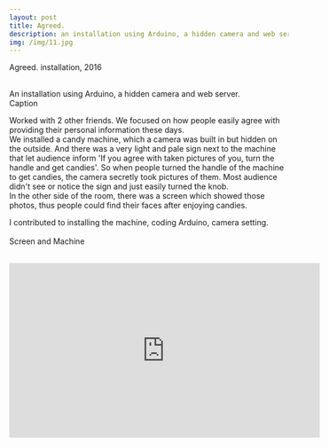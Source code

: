 ```yaml
---
layout: post
title: Agreed.
description: an installation using Arduino, a hidden camera and web server
img: /img/11.jpg
---
```


Agreed. installation, 2016


<div class="img_row">
	<img class="col one" src="{{ site.baseurl }}/img/1.jpg" alt="" title="example image"/>
	<img class="col one" src="{{ site.baseurl }}/img/12.jpg" alt="" title="example image"/>
	<img class="col one" src="{{ site.baseurl }}/img/1.jpg" alt="" title="example image"/>
</div>
<div class="col three caption">
	An installation using Arduino, a hidden camera and web server.
</div>
<div class="img_row">
	<img class="col three" src="{{ site.baseurl }}/img/13.jpg" alt="" title="example image"/>
</div>
<div class="col three caption">
	Caption
</div>
<p>
Worked with 2 other friends. We focused on how people easily agree with providing their personal information these days. <br/>
We installed a candy machine, which a camera was built in but hidden on the outside. And there was a very light and pale sign next to the machine that let audience inform 'If you agree with taken pictures of you, turn the handle and get candies'. So when people turned the handle of the machine to get candies, the camera secretly took pictures of them. Most audience didn't see or notice the sign and just easily turned the knob.<br/>
In the other side of the room, there was a screen which showed those photos, thus people could find their faces after enjoying candies.
</p>
I contributed to installing the machine, coding Arduino, camera setting.


<div class="img_row">
	<img class="col two" src="{{ site.baseurl }}/img/14.jpg" alt="" title="example image"/>
	<img class="col one" src="{{ site.baseurl }}/img/11.jpg" alt="" title="example image"/>
</div>
<div class="col three caption">
	Screen and Machine
</div>
<br/>
<p align="middle">
<iframe width="560" height="315" src="https://www.youtube.com/embed/RivHmjZklTI" frameborder="0" allowfullscreen></iframe>
</p>

<br/><br/><br/>
